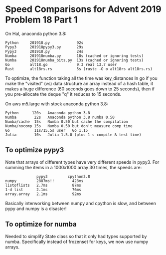# Speed Comparisons for Advent 2019 Problem 18 Part 1

On Hal, anaconda python 3.8:

    Python     201918.py            92s
    Pypy3      201918pypy3.py       29s
    Pypy3      201918.py            24s
    Numba      201918numba.py       18s (cached or ignoring tests)
    Numba      201918numba_bits.py  13s (cached or ignoring tests)
    Go         alt18.go             9.3 real 13.7 user
    Rust       alt18rs.rs           5s (rustc -O o alt18rs alt18rs.rs)

To optimize, the function taking all the time was key_distances
In go if you make the "visited" (vs) data structure an array
instead of a hash table, it makes a huge difference (60 seconds
goes down to 25 seconds), then if you pre-allocate the deque "q"
it reduces to 15 seconds.

On aws m5.large with stock anaconda python 3.8:

    Python      120s   Anaconda python 3.8
    Numba        22s   Anaconda python 3.8 numba 0.50
    Numba/cache  15s   Numba 0.50 but cache the compilation
    Numba/nocomp 15s   Numba 0.50 but don't measure comp time
    Go           11s/15.5s user   Go 1.15
    Julia        10s   Julia 1.5.0 (plus 1 s compile & test time)

## To optimize pypy3

Note that arrays of different types have very different speeds
in pypy3.  For summing the items in a 1000x1000 array 30 times,
the speeds are:

                  pypy3         cpython3.8
    numpy         2887ms!!        428ms
    listoflists   2.7ms           87ms
    1-d list      2.1ms           76ms
    array.array   2.1ms           92ms

Basically interworking between numpy and cpython is slow,
and between pypy and numpy is a disaster!

## To optimize for numba

Needed to simplify State class so that it only had types
supported by numba.  Specifically instead of frozenset
for keys, we now use numpy arrays.  

